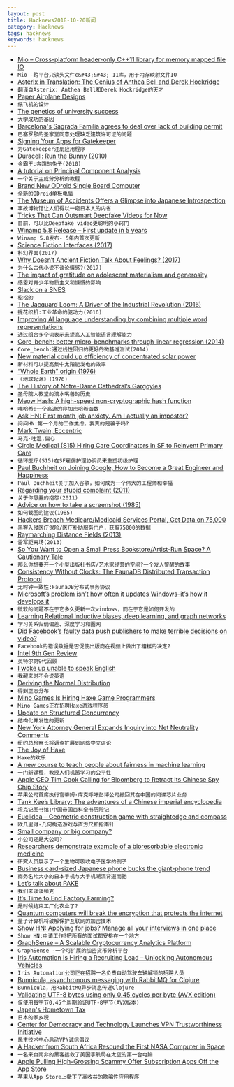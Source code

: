 ```yaml
---
layout: post
title: Hacknews2018-10-20新闻
category: Hacknews
tags: hacknews
keywords: hacknews
---
```




- [Mio – Cross-platform header-only C&#43;&#43;11 library for memory mapped file IO](https://github.com/mandreyel/mio)
- `Mio -跨平台只读头文件c&#43;&#43; 11库，用于内存映射文件IO`
- [Asterix in Translation: The Genius of Anthea Bell and Derek Hockridge](https://auntymuriel.com/2012/12/23/asterix-in-translation-the-genius-of-anthea-bell-and-derek-hockridge/)
- `翻译自Asterix: Anthea Bell和Derek Hockridge的天才`
- [Paper Airplane Designs](https://www.foldnfly.com/)
- `纸飞机的设计`
- [The genetics of university success](https://www.nature.com/articles/s41598-018-32621-w)
- `大学成功的基因`
- [Barcelona&#39;s Sagrada Familia agrees to deal over lack of building permit](https://www.bbc.com/news/world-europe-45906155?fbclid=IwAR1oCjmO-jrzIt5RumH6XmHY_m7LdKE3SXfpY4VnmEs5w4jcN-JP2H8w1rc&amp;__twitter_impression=true)
- `巴塞罗那的圣家堂同意处理缺乏建筑许可证的问题`
- [Signing Your Apps for Gatekeeper](https://developer.apple.com/developer-id/)
- `为Gatekeeper注册应用程序`
- [Duracell: Run the Bunny (2010)](https://obscuritory.com/other/duracell-run-the-bunny/)
- `金霸王:奔跑的兔子(2010)`
- [A tutorial on Principal Component Analysis](https://tkv.io/posts/tutorial-on-pca)
- `一个关于主成分分析的教程`
- [Brand New ODroid Single Board Computer](https://forum.odroid.com/viewtopic.php?f=29&amp;t=32536)
- `全新的ODroid单板电脑`
- [The Museum of Accidents Offers a Glimpse into Japanese Introspection](http://www.spoon-tamago.com/2018/10/10/the-museum-of-accidents-offers-a-glimpse-into-japanese-introspection/)
- `事故博物馆让人们得以一窥日本人的内省`
- [Tricks That Can Outsmart Deepfake Videos for Now](https://www.wired.com/story/these-new-tricks-can-outsmart-deepfake-videosfor-now/)
- `目前，可以比Deepfake video更聪明的小窍门`
- [Winamp 5.8 Release – First update in 5 years](https://www.winamp.com/)
- `Winamp 5.8发布- 5年内首次更新`
- [Science Fiction Interfaces (2017)](http://sciencefictioninterfaces.tumblr.com/)
- `科幻界面(2017)`
- [Why Doesn’t Ancient Fiction Talk About Feelings? (2017)](http://nautil.us/issue/65/in-plain-sight/why-doesnt-ancient-fiction-talk-about-feelings-rp)
- `为什么古代小说不谈论情感?(2017)`
- [The impact of gratitude on adolescent materialism and generosity](https://www.tandfonline.com/doi/full/10.1080/17439760.2018.1497688)
- `感恩对青少年物质主义和慷慨的影响`
- [Slack on a SNES](https://bert.org/2018/10/18/slack-on-a-snes/)
- `松松的`
- [The Jacquard Loom: A Driver of the Industrial Revolution (2016)](http://theinstitute.ieee.org/tech-history/technology-history/the-jacquard-loom-a-driver-of-the-industrial-revolution)
- `提花织机:工业革命的驱动力(2016)`
- [Improving AI language understanding by combining multiple word representations](https://code.fb.com/ai-research/dynamic-meta-embeddings/)
- `通过组合多个词表示来提高人工智能语言理解能力`
- [Core_bench: better micro-benchmarks through linear regression (2014)](https://blog.janestreet.com/core_bench-micro-benchmarking-for-ocaml/)
- `Core_bench:通过线性回归的更好的微基准测试(2014)`
- [New material could up efficiency of concentrated solar power](https://arstechnica.com/science/2018/10/new-material-could-up-efficiency-of-concentrated-solar-power/)
- `新材料可以提高集中太阳能发电的效率`
- [“Whole Earth” origin (1976)](http://sb.longnow.org/SB_homepage/WholeEarth_buton.html)
- `《地球起源》(1976)`
- [The History of Notre-Dame Cathedral’s Gargoyles](https://mymodernmet.com/notre-dame-cathedral-grotesques/)
- `圣母院大教堂的滴水嘴兽的历史`
- [Meow Hash: A high-speed non-cryptographic hash function](https://mollyrocket.com/meowhash)
- `喵哈希:一个高速的非加密哈希函数`
- [Ask HN: First month job anxiety. Am I actually an impostor?](item?id=18257767)
- `问问HN:第一个月的工作焦虑。我真的是骗子吗?`
- [Mark Twain, Eccentric](https://www.the-tls.co.uk/articles/public/never-shall-meet-mark-twain/)
- `马克·吐温,偏心`
- [Circle Medical (S15) Hiring Care Coordinators in SF to Reinvent Primary Care](https://jobs.lever.co/circlemedical/cfa7a622-4d92-4075-8834-3f39b79df67c?lever-origin=applied&amp;lever-source%5B%5D=HACKERNEWS)
- `循环医疗(S15)在SF雇佣护理协调员来重塑初级护理`
- [Paul Buchheit on Joining Google, How to Become a Great Engineer and Happiness](https://triplebyte.com/blog/interview-with-gmail-creator-and-y-combinator-partner-paul-buchheit)
- `Paul Buchheit关于加入谷歌，如何成为一个伟大的工程师和幸福`
- [Regarding your stupid complaint (2011)](http://www.lettersofnote.com/2011/02/regarding-your-stupid-complaint.html)
- `关于你愚蠢的抱怨(2011)`
- [Advice on how to take a screenshot (1985)](http://www.kmjn.org/snippets/wilson85_screenshot.html)
- `如何截图的建议(1985)`
- [Hackers Breach Medicare/Medicaid Services Portal, Get Data on 75,000](https://www.bloomberg.com/news/articles/2018-10-19/hackers-breach-healthcare-gov-system-get-data-on-75-000)
- `黑客入侵医疗保险/医疗补助服务门户，获取75000的数据`
- [Raymarching Distance Fields (2013)](http://9bitscience.blogspot.com/2013/07/raymarching-distance-fields_14.html)
- `雷军距离场(2013)`
- [So You Want to Open a Small Press Bookstore/Artist-Run Space? A Cautionary Tale](https://www.poetryfoundation.org/harriet/2018/04/so-you-want-to-open-a-small-press-bookstore-artist-run-space-a-cautionary-tale)
- `那么你想要开一个小型出版社书店/艺术家经营的空间?一个发人警醒的故事`
- [Consistency Without Clocks: The FaunaDB Distributed Transaction Protocol](https://fauna.com/blog/consistency-without-clocks-faunadb-transaction-protocol)
- `无时钟一致性:FaunaDB分布式事务协议`
- [Microsoft’s problem isn’t how often it updates Windows–it’s how it develops it](https://arstechnica.com/gadgets/2018/10/microsofts-problem-isnt-shipping-windows-updates-its-developing-them/)
- `微软的问题不在于它多久更新一次windows，而在于它是如何开发的`
- [Learning Relational inductive biases, deep learning, and graph networks](https://arxiv.org/abs/1806.01261)
- `学习关系归纳偏差、深度学习和图网`
- [Did Facebook’s faulty data push publishers to make terrible decisions on video?](http://www.niemanlab.org/2018/10/did-facebooks-faulty-data-push-news-publishers-to-make-terrible-decisions-on-video/)
- `Facebook的错误数据是否促使出版商在视频上做出了糟糕的决定?`
- [Intel 9th Gen Review](https://www.anandtech.com/print/13400/intel-9th-gen-core-i9-9900k-i7-9700k-i5-9600k-review)
- `英特尔第9代回顾`
- [I woke up unable to speak English](https://www.bbc.com/news/disability-45804613)
- `我醒来时不会说英语`
- [Deriving the Normal Distribution](https://kfrankc.com/posts/2018/10/19/normal-dist-derivation)
- `得到正态分布`
- [Mino Games Is Hiring Haxe Game Programmers](https://mino-games.workable.com/jobs/415887)
- `Mino Games正在招聘Haxe游戏程序员`
- [Update on Structured Concurrency](http://250bpm.com/blog:137)
- `结构化并发性的更新`
- [New York Attorney General Expands Inquiry into Net Neutrality Comments](https://www.nytimes.com/2018/10/16/technology/net-neutrality-inquiry-comments.html)
- `纽约总检察长将调查扩展到网络中立评论`
- [The Joy of Haxe](https://medium.com/@fontstruct/the-joy-of-haxe-84f933f4b859)
- `Haxe的欢乐`
- [A new course to teach people about fairness in machine learning](https://www.blog.google/technology/ai/new-course-teach-people-about-fairness-machine-learning/amp/)
- `一门新课程，教授人们机器学习的公平性`
- [Apple CEO Tim Cook Calling for Bloomberg to Retract Its Chinese Spy Chip Story](https://www.buzzfeednews.com/article/johnpaczkowski/apple-tim-cook-bloomberg-retraction)
- `苹果公司首席执行官蒂姆·库克呼吁彭博公司撤回其在中国的间谍芯片业务`
- [Tank Kee’s Library: The adventures of a Chinese imperial encyclopedia](https://www.laphamsquarterly.org/roundtable/tank-kees-library)
- `坦克记图书馆:中国帝国百科全书历险记`
- [Euclidea – Geometric construction game with straightedge and compass](https://www.euclidea.xyz/)
- `欧几里得-几何构造游戏与直方尺和指南针`
- [Small company or big company?](https://www.benkuhn.net/bigco)
- `小公司还是大公司?`
- [Researchers demonstrate example of a bioresorbable electronic medicine](https://news.northwestern.edu/stories/2018/october/researchers-demonstrate-first-example-of-a-bioresorbable-electronic-medicine/?linkId=58333576)
- `研究人员展示了一个生物可吸收电子医学的例子`
- [Business card-sized Japanese phone bucks the giant-phone trend](https://arstechnica.com/?p=1396657)
- `商务名片大小的日本手机与大手机潮流背道而驰`
- [Let’s talk about PAKE](https://blog.cryptographyengineering.com/2018/10/19/lets-talk-about-pake/)
- `我们来谈谈帕克`
- [It’s Time to End Factory Farming?](https://quillette.com/2018/10/20/why-its-time-to-end-factory-farming/)
- `是时候结束工厂化农业了?`
- [Quantum computers will break the encryption that protects the internet](https://www.economist.com/science-and-technology/2018/10/20/quantum-computers-will-break-the-encryption-that-protects-the-internet)
- `量子计算机将破解保护互联网的加密技术`
- [Show HN: Applying for jobs? Manage all your interviews in one place](https://afterinterview.com/)
- `Show HN:申请工作?把所有的面试都安排在一个地方`
- [GraphSense – A Scalable Cryptocurrency Analytics Platform](http://graphsense.info/)
- `GraphSense -一个可扩展的加密货币分析平台`
- [Iris Automation Is Hiring a Recruiting Lead – Unlocking Autonomous Vehicles](http://www.irisonboard.com/careers/)
- `Iris Automation公司正在招聘一名负责自动驾驶车辆解锁的招聘人员`
- [Bunnicula, asynchronous messaging with RabbitMQ for Clojure](https://blog.nomnominsights.com/bunnicula-asynchronous-messaging-with-rabbitmq-for-clojure/)
- `Bunnicula，用RabbitMQ异步消息传递Clojure`
- [Validating UTF-8 bytes using only 0.45 cycles per byte (AVX edition)](https://lemire.me/blog/2018/10/19/validating-utf-8-bytes-using-only-0-45-cycles-per-byte-avx-edition/)
- `仅使用每字节0.45个周期验证UTF-8字节(AVX版本)`
- [Japan&#39;s Hometown Tax](https://www.kalzumeus.com/2018/10/19/japanese-hometown-tax/)
- `日本的家乡税`
- [Center for Democracy and Technology Launches VPN Trustworthiness Initiative](https://cdt.org/issue/privacy-data/vpns/)
- `民主技术中心启动VPN诚信倡议`
- [A Hacker from South Africa Rescued the First NASA Computer in Space](https://www.atlasobscura.com/articles/a-hacker-from-south-africa-just-rescued-the-first-nasa-computer-in-space)
- `一名来自南非的黑客拯救了美国宇航局在太空的第一台电脑`
- [Apple Pulling High-Grossing Scammy Offer Subscription Apps Off the App Store](https://www.forbes.com/sites/johnkoetsier/2018/10/17/apple-pulling-high-grossing-subscription-apps-with-scammy-offers-off-the-app-store/)
- `苹果从App Store上撤下了高收益的欺骗性应用程序`

